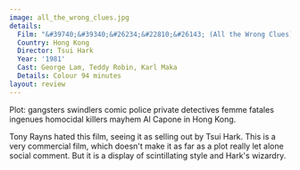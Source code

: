 ```yaml
---
image: all_the_wrong_clues.jpg
details:
  Film: "&#39740;&#39340;&#26234;&#22810;&#26143; (All the Wrong Clues)"
  Country: Hong Kong
  Director: Tsui Hark
  Year: '1981'
  Cast: George Lam, Teddy Robin, Karl Maka
  Details: Colour 94 minutes
layout: review
---
```

Plot: gangsters swindlers comic police private
detectives femme fatales ingenues homocidal
killers mayhem Al Capone in Hong Kong.

Tony Rayns hated this film, seeing it as selling
out by Tsui Hark.  This is a very commercial film,
which doesn't make it as far as a plot really let
alone social comment.  But it is a display of
scintillating style and Hark's wizardry.
